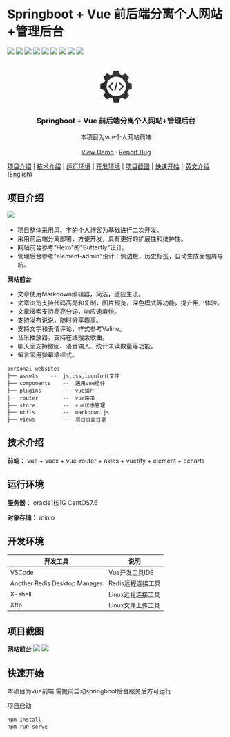 # <a name="readme-top">Springboot + Vue 前后端分离个人网站+管理后台</a>

<p >
   <a target="_blank" href="#">
      <img src="https://img.shields.io/hexpm/l/plug.svg"/>
      <img src="https://img.shields.io/badge/JDK-1.8+-green.svg"/>
      <img src="https://img.shields.io/badge/springboot-2.4.2.RELEASE-green"/>
      <img src="https://img.shields.io/badge/vue-2.5.17-green"/>
      <img src="https://img.shields.io/badge/mysql-8.0.20-green"/>
      <img src="https://img.shields.io/badge/mybatis--plus-3.4.0-green"/>
      <img src="https://img.shields.io/badge/redis-6.0.5-green"/>
      <img src="https://img.shields.io/badge/elasticsearch-7.9.2-green"/>
      <img src="https://img.shields.io/badge/rabbitmq-3.8.5-green"/>
   </a>
</p>

<!-- PROJECT LOGO -->
<br />
<div align="center">
  <a href="https://github.com/Wayne-HJ/personal-website">
    <img src="public/logo.png" alt="Logo" width="80" height="80">
  </a>
  <h3 align="center">Springboot + Vue 前后端分离个人网站+管理后台</h3>
  <p align="center">
    本项目为vue个人网站前端
    <br />
    <!-- <a href="https://github.com/Wayne-HJ/personal-website"><strong>Explore the docs »</strong></a> -->
    <!-- <br /> -->
    <br />
    <a href="https://blog.jianght.eu.org">View Demo</a>
    ·
    <a href="https://github.com/Wayne-HJ/personal-website/issues">Report Bug</a>
    <!-- ·
    <a href="https://github.com/Wayne-HJ/personal-website/issues">Request Feature</a> -->
  </p>
</div>

[项目介绍](#项目介绍) | [技术介绍](#技术介绍) | [运行环境](#运行环境) | [开发环境](#开发环境) | [项目截图](#项目截图) | [快速开始](#快速开始)｜[英文介绍(English)](README.md)
<!-- ABOUT THE PROJECT -->
## 项目介绍
![](https://cdn.jsdelivr.net/gh/Wayne-HJ/pictures@main/img/20230518210626.png)

- 项目整体采用风、宇的个人博客为基础进行二次开发。
- 采用前后端分离部署，方便开发，具有更好的扩展性和维护性。
- 网站前台参考"Hexo"的"Butterfly"设计。
- 管理后台参考"element-admin"设计：侧边栏，历史标签，自动生成面包屑导航。

**网站前台**
- 文章使用Markdown编辑器，简洁，适应主流。
- 文章浏览支持代码高亮和复制，图片预览，深色模式等功能，提升用户体验。
- 文章搜索支持高亮分词，响应速度快。
- 支持发布说说，随时分享趣事。
- 支持文字和表情评论，样式参考Valine。
- 音乐播放器，支持在线搜索歌曲。
- 聊天室支持撤回、语音输入、统计未读数量等功能。
- 留言采用弹幕墙样式。

```
personal website:
├── assets    --  js,css,iconfont文件
├── components    --  通用vue组件
├── plugins       --  vue插件
├── router        --  vue路由
├── store         --  vue状态管理
├── utils         --  markdown.js
├── views         --  项目页面目录
```

## 技术介绍

**前端：** vue + vuex + vue-router + axios + vuetify + element + echarts

## 运行环境

**服务器：** oracle1核1G CentOS7.6

**对象存储：** minio

## 开发环境

|开发工具|说明|
|-|-|
|VSCode|Vue开发工具IDE|
|Another Redis Desktop Manager|Redis远程连接工具|
|X-shell|Linux远程连接工具|
|Xftp|Linux文件上传工具|


## 项目截图
**网站前台**
![](https://cdn.jsdelivr.net/gh/Wayne-HJ/pictures@main/img/20230518210853.png)
![](https://cdn.jsdelivr.net/gh/Wayne-HJ/pictures@main/img/20230518210948.png)
## 快速开始
本项目为vue前端
需提前启动springboot后台服务后方可运行

项目启动

```
npm install
npm run serve
```
